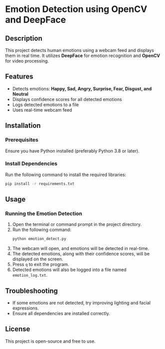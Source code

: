 # Emotion Detection using OpenCV and DeepFace

## Description
This project detects human emotions using a webcam feed and displays them in real time. It utilizes **DeepFace** for emotion recognition and **OpenCV** for video processing.

## Features
- Detects emotions: **Happy, Sad, Angry, Surprise, Fear, Disgust, and Neutral**
- Displays confidence scores for all detected emotions
- Logs detected emotions to a file
- Uses real-time webcam feed

## Installation
### Prerequisites
Ensure you have Python installed (preferably Python 3.8 or later).

### Install Dependencies
Run the following command to install the required libraries:
```sh
pip install -r requirements.txt
```

## Usage

### Running the Emotion Detection
1. Open the terminal or command prompt in the project directory.
2. Run the following command:
   ```sh
   python emotion_detect.py
   ```
3. The webcam will open, and emotions will be detected in real-time.
4. The detected emotions, along with their confidence scores, will be displayed on the screen.
5. Press `q` to exit the program.
6. Detected emotions will also be logged into a file named `emotion_log.txt`.

## Troubleshooting

- If some emotions are not detected, try improving lighting and facial expressions.
- Ensure all dependencies are installed correctly.

## License

This project is open-source and free to use.

```